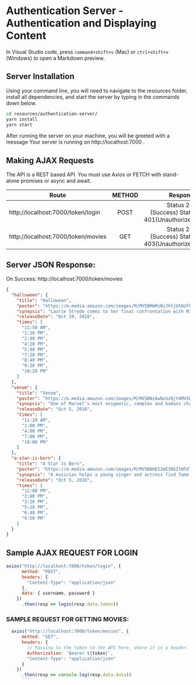# Authentication Server - Authentication and Displaying Content

In Visual Studio code, press `command+shift+v` (Mac) or `ctrl+shift+v` (Windows) to open a Markdown preview.

## Server Installation

Using your command line, you will need to navigate to the resources folder, install all dependencies, and start the server by typing in the commands down below.

```bash
cd resources/authentication-server/
yarn install
yarn start
```

After running the server on your machine, you will be greeted with a message Your server is running on http://localhost:7000 .

## Making AJAX Requests

The API is a REST based API. You must use Axios or FETCH with stand-alone promises or async and await.

| Route                              | METHOD |                                      Response |
| ---------------------------------- | :----: | --------------------------------------------: |
| http://localhost:7000/token/login  |  POST  | Status 200 (Success) Status 401(Unauthorized) |
| http://localhost:7000/token/movies |  GET   | Status 200 (Success) Status 403(Unauthorized) |

## Server JSON Response:

On Success: http://localhost:7000/token/movies

```JSON
{
  "halloween": {
    "title": "Halloween",
    "poster": "https://m.media-amazon.com/images/M/MV5BMmMzNjJhYjUtNzFkZi00MWQ4LWJiMDEtYWM0NTAzNGZjMTI3XkEyXkFqcGdeQXVyOTE2OTMwNDk@._V1_UX182_CR0,0,182,268_AL_.jpg",
    "synopsis": "Laurie Strode comes to her final confrontation with Michael Myers, the masked figure who has haunted her since she narrowly escaped his killing spree on Halloween night four decades ago.",
    "releaseDate": "Oct 19, 2018",
    "times": [
      "11:50 AM",
      "1:20 PM",
      "2:40 PM",
      "4:20 PM",
      "5:40 PM",
      "7:20 PM",
      "8:40 PM",
      "9:20 PM",
      "10:20 PM"
    ]
  },
  "venom": {
    "title": "Venom",
    "poster": "https://m.media-amazon.com/images/M/MV5BNzAwNzUzNjY4MV5BMl5BanBnXkFtZTgwMTQ5MzM0NjM@._V1_UX182_CR0,0,182,268_AL_.jpg",
    "synopsis": "One of Marvel’s most enigmatic, complex and badass characters comes to the big screen, starring Academy Award® nominated actor Tom Hardy as the lethal protector Venom.",
    "releaseDate": "Oct 5, 2018",
    "times": [
      "11:20 AM",
      "1:00 PM",
      "4:00 PM",
      "7:00 PM",
      "10:00 PM"
    ]
  },
  "a-star-is-born": {
    "title": "A Star Is Born",
    "poster": "https://m.media-amazon.com/images/M/MV5BNmE5ZmE3OGItNTdlNC00YmMxLWEzNjctYzAwOGQ5ODg0OTI0XkEyXkFqcGdeQXVyMTMxODk2OTU@._V1_UX182_CR0,0,182,268_AL_.jpg",
    "synopsis": "A musician helps a young singer and actress find fame, even as age and alcoholism send his own career into a downward spiral.",
    "releaseDate": "Oct 5, 2018",
    "times": [
      "12:00 PM",
      "2:00 PM",
      "3:20 PM",
      "5:20 PM",
      "6:40 PM",
      "9:50 PM"
    ]
  }
}
```

## Sample AJAX REQUEST FOR LOGIN

```JAVASCRIPT
axios("http://localhost:7000/token/login", {
      method: "POST",
      headers: {
        "Content-Type": "application/json"
      },
      data: { username, password }
    })
      .then(resp => login(resp.data.token))

```

### SAMPLE REQUEST FOR GETTING MOVIES:

`````JAVASCRIPT
  axios("http://localhost:7000/token/movies", {
      method: "GET",
      headers: {
        // Passing to the token to the API here, where it is a header.
        Authorization: `Bearer ${token}`,
        "Content-Type": "application/json"
      }
    })
      .then(resp => console.log(resp.data.data))
      ````
`````
